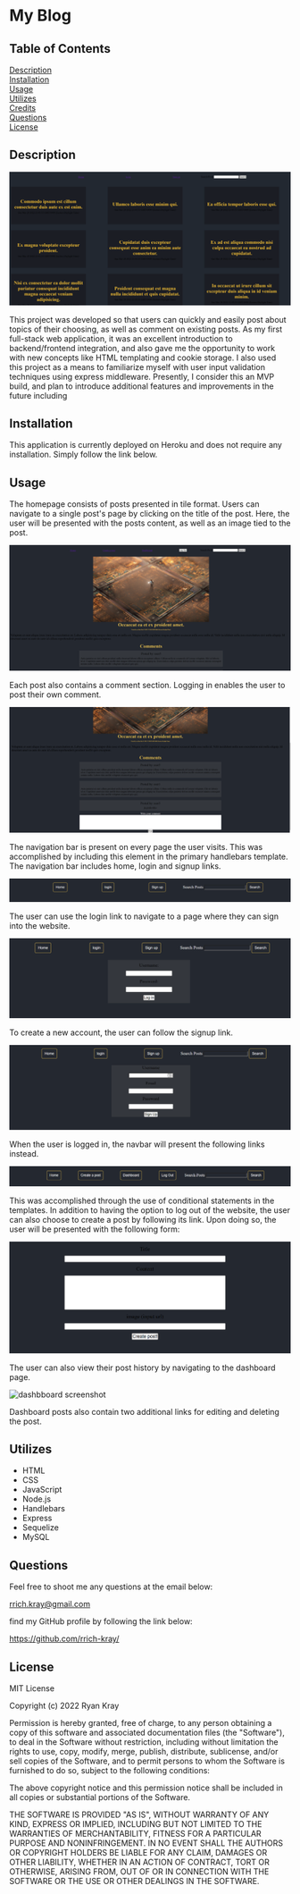 # My Blog

## Table of Contents

[Description](#description)  
[Installation](#installation)  
[Usage](#usage)  
[Utilizes](#utilizes)  
[Credits](#credits)  
[Questions](#questions)  
[License](#license)

## Description

![main screenshot](./public/images/screen1.png)

This project was developed so that users can quickly and easily post about topics of their choosing, as well as comment on existing posts. As my first full-stack web application, it was an excellent introduction to backend/frontend integration, and also gave me the opportunity to work with new concepts like HTML templating and cookie storage. I also used this project as a means to familiarize myself with user input validation techniques using express middleware. Presently, I consider this an MVP build, and plan to introduce additional features and improvements in the future including

## Installation

This application is currently deployed on Heroku and does not require any installation. Simply follow the link below.

## Usage

The homepage consists of posts presented in tile format. Users can navigate to a single post's page by clicking on the title of the post. Here, the user will be presented with the posts content, as well as an image tied to the post.

![main screenshot](./public/images/single-post.png)

Each post also contains a comment section. Logging in enables the user to post their own comment.

![post-comment screenshot](./public/images/post-comment.png)

The navigation bar is present on every page the user visits. This was accomplished by including this element in the primary handlebars template. The navigation bar includes home, login and signup links.

![navbar screenshot](./public/images/navbar.png)

The user can use the login link to navigate to a page where they can sign into the website.

![login screenshot](./public/images/login.png)

To create a new account, the user can follow the signup link.

![signup screenshot](./public/images/signup.png)

When the user is logged in, the navbar will present the following links instead.

![navbar-loggedIn screenshot](./public/images/navbar-loggedIn.png)

This was accomplished through the use of conditional statements in the templates. In addition to having the option to log out of the website, the user can also choose to create a post by following its link. Upon doing so, the user will be presented with the following form:

![add-post screenshot](./public/images/add-post.png)

The user can also view their post history by navigating to the dashboard page.

![dashbboard screenshot](./public/images/dashboard.png)

Dashboard posts also contain two additional links for editing and deleting the post.

## Utilizes

- HTML
- CSS
- JavaScript
- Node.js
- Handlebars
- Express
- Sequelize
- MySQL

## Questions

Feel free to shoot me any questions at the email below:

rrich.kray@gmail.com

find my GitHub profile by following the link below:

https://github.com/rrich-kray/

## License

MIT License

Copyright (c) 2022 Ryan Kray

Permission is hereby granted, free of charge, to any person obtaining a copy of this software and associated documentation files (the "Software"), to deal in the Software without restriction, including without limitation the rights to use, copy, modify, merge, publish, distribute, sublicense, and/or sell copies of the Software, and to permit persons to whom the Software is furnished to do so, subject to the following conditions:

The above copyright notice and this permission notice shall be included in all copies or substantial portions of the Software.

THE SOFTWARE IS PROVIDED "AS IS", WITHOUT WARRANTY OF ANY KIND, EXPRESS OR IMPLIED, INCLUDING BUT NOT LIMITED TO THE WARRANTIES OF MERCHANTABILITY, FITNESS FOR A PARTICULAR PURPOSE AND NONINFRINGEMENT. IN NO EVENT SHALL THE AUTHORS OR COPYRIGHT HOLDERS BE LIABLE FOR ANY CLAIM, DAMAGES OR OTHER LIABILITY, WHETHER IN AN ACTION OF CONTRACT, TORT OR OTHERWISE, ARISING FROM, OUT OF OR IN CONNECTION WITH THE SOFTWARE OR THE USE OR OTHER DEALINGS IN THE SOFTWARE.
